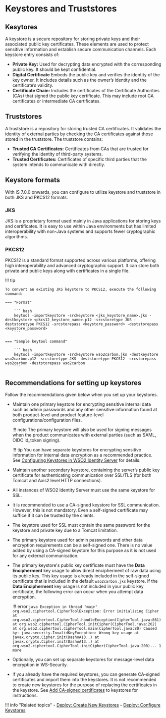 # Keystores and Truststores

## Kesytores

A keystore is a secure repository for storing private keys and their associated public key certificates. These elements are used to protect sensitive information and establish secure communication channels. Each keystore entry consists of:

- **Private Key:** Used for decrypting data encrypted with the corresponding public key. It should be kept confidential.
- **Digital Certificate** Embeds the public key and verifies the identity of the key owner. It includes details such as the owner’s identity and the certificate’s validity.
- **Certificate Chain:** Includes the certificates of the Certificate Authorities (CAs) that signed the public key certificate. This may include root CA certificates or intermediate CA certificates.

## Truststores

A truststore is a repository for storing trusted CA certificates. It validates the identity of external parties by checking the CA certificates against those stored in the truststore. The truststore contains:

- **Trusted CA Certificates:** Certificates from CAs that are trusted for verifying the identity of third-party systems.
- **Trusted Certificates:** Certificates of specific third parties that the system intends to communicate with directly.

## Keystore formats

With IS 7.0.0 onwards, you can configure to utilize keystore and truststore in both JKS and PKCS12 formats.


### JKS

JKS is a proprietary format used mainly in Java applications for storing keys and certificates. It is easy to use within Java environments but has limited interoperability with non-Java systems and supports fewer cryptographic algorithms. 

### PKCS12

PKCS12 is a standard format supported across various platforms, offering high interoperability and advanced cryptographic support. It can store both private and public keys along with certificates in a single file. 

!!! tip

    To convert an existing JKS keystore to PKCS12, execute the following command:

    === "Format"

        ``` bash
        keytool -importkeystore -srckeystore <jks_keystore_name>.jks -destkeystore <pkcs12_keystore_name>.p12 -srcstoretype JKS -deststoretype PKCS12 -srcstorepass <keystore_password> -deststorepass <keystore_password>
        ```

    === "Sample keytool command"

        ``` bash
        keytool -importkeystore -srckeystore wso2carbon.jks -destkeystore wso2carbon.p12 -srcstoretype JKS -deststoretype PKCS12 -srcstorepass wso2carbon -deststorepass wso2carbon
        ```


## Recommendations for setting up keystores

Follow the recommendations given below when you set up your keystores.

- Maintain one primary keystore for encrypting sensitive internal data such as admin passwords and any other sensitive information found at both product-level and product feature-level configurations/configuration files.

    !!! note
        The primary keystore will also be used for signing messages when the product communicates with external parties (such as SAML, OIDC id_token signing).

    !!! tip
        You can have separate keystores for encrypting sensitive information for internal data encryption as a recommended practice. See [Configuring Keystores in WSO2 Identity Server]({{base_path}}/deploy/security/asymmetric-encryption/configure-keystores-in-wso2-products) for details.

- Maintain another secondary keystore, containing the server’s public key certificate for authenticating communication over SSL/TLS (for both Tomcat and Axis2 level HTTP connections).

- All instances of WSO2 Identity Server must use the same keystore for SSL. 

- It is recommended to use a CA-signed keystore for SSL communication. However, this is not mandatory. Even a self-signed certificate may suffice if it can be trusted by the clients.

- The keystore used for SSL must contain the same password for the keystore and private key due to a Tomcat limitation.

- The primary keystore used for admin passwords and other data encryption requirements can be a self-signed one. There is no value added by using a CA-signed keystore for this purpose as it is not used for any external communication.

- The primary keystore's public key certificate must have the **Data Encipherment** key usage to allow direct encipherment of raw data using its public key. This key usage is already included in the self-signed certificate that is included in the default `wso2carbon.jks` keystore. If the **Data Encipherment** key usage is not included in your public key certificate, the following error can occur when you attempt data encryption.

    !!! error
        ``` java
        Exception in thread "main" org.wso2.ciphertool.CipherToolException: Error initializing Cipher at org.wso2.ciphertool.CipherTool.handleException(CipherTool.java:861) at org.wso2.ciphertool.CipherTool.initCipher(CipherTool.java:202) at org.wso2.ciphertool.CipherTool.main(CipherTool.java:80) Caused by: java.security.InvalidKeyException: Wrong key usage at javax.crypto.Cipher.init(DashoA13..) at javax.crypto.Cipher.init(DashoA13..) at org.wso2.ciphertool.CipherTool.initCipher(CipherTool.java:200)... 1 more
        ```

- Optionally, you can set up separate keystores for message-level data encryption in WS-Security.

- If you already have the required keystores, you can generate CA-signed certificates and import them into the keystores. It is not recommended to create new keystores for the purpose of replacing the certificates in the keystore. See [Add CA-signed certificates]({{base_path}}/deploy/security/asymmetric-encryption/manage-ca-signed-certificates-in-a-keystore#add-ca-signed-certificates-to-keystores) to keystores for instructions.

!!! info "Related topics"
    -   [Deploy: Create New Keystores]({{base_path}}/deploy/security/asymmetric-encryption/create-new-keystores)
    -   [Deploy: Configure Keystores]({{base_path}}/deploy/security/asymmetric-encryption/configure-keystores-in-wso2-products)
